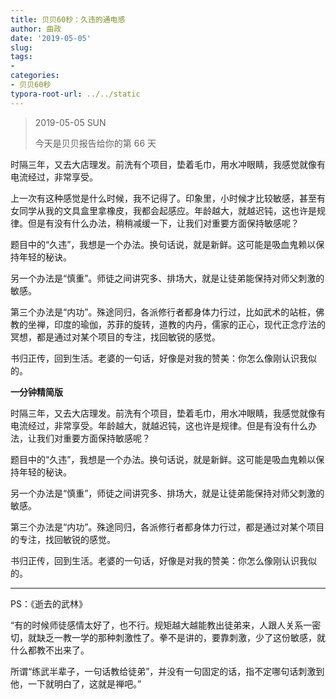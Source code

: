 ```yaml
---
title: 贝贝60秒：久违的通电感
author: 曲政
date: '2019-05-05'
slug: 
tags:
- 
categories:
- 贝贝60秒
typora-root-url: ../../static
---
```


>   2019-05-05 SUN
>
>   今天是贝贝报告给你的第 66 天

时隔三年，又去大店理发。前洗有个项目，垫着毛巾，用水冲眼睛，我感觉就像有电流经过，非常享受。

上一次有这种感觉是什么时候，我不记得了。印象里，小时候才比较敏感，甚至有女同学从我的文具盒里拿橡皮，我都会起感应。年龄越大，就越迟钝，这也许是规律。但是有没有什么办法，稍稍减缓一下，让我们对重要方面保持敏感呢？

题目中的“久违”，我想是一个办法。换句话说，就是新鲜。这可能是吸血鬼赖以保持年轻的秘诀。

另一个办法是“慎重”。师徒之间讲究多、排场大，就是让徒弟能保持对师父刺激的敏感。

第三个办法是“内功”。殊途同归，各派修行者都身体力行过，比如武术的站桩，佛教的坐禅，印度的瑜伽，苏菲的旋转，道教的内丹，儒家的正心，现代正念疗法的冥想，都是通过对某个项目的专注，找回敏锐的感觉。

书归正传，回到生活。老婆的一句话，好像是对我的赞美：你怎么像刚认识我似的。

**一分钟精简版**

时隔三年，又去大店理发。前洗有个项目，垫着毛巾，用水冲眼睛，我感觉就像有电流经过，非常享受。年龄越大，就越迟钝，这也许是规律。但是有没有什么办法，让我们对重要方面保持敏感呢？

题目中的“久违”，我想是一个办法。换句话说，就是新鲜。这可能是吸血鬼赖以保持年轻的秘诀。

另一个办法是“慎重”，师徒之间讲究多、排场大，就是让徒弟能保持对师父刺激的敏感。

第三个办法是“内功”。殊途同归，各派修行者都身体力行过，都是通过对某个项目的专注，找回敏锐的感觉。

书归正传，回到生活。老婆的一句话，好像是对我的赞美：你怎么像刚认识我似的。

------

PS：《逝去的武林》

“有的时候师徒感情太好了，也不行。规矩越大越能教出徒弟来，人跟人关系一密切，就缺乏一教一学的那种刺激性了。拳不是讲的，要靠刺激，少了这份敏感，就什么都教不出来了。

所谓“练武半辈子，一句话教给徒弟”，并没有一句固定的话，指不定哪句话刺激到他，一下就明白了，这就是禅吧。”